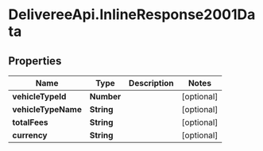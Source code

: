 # DelivereeApi.InlineResponse2001Data

## Properties
Name | Type | Description | Notes
------------ | ------------- | ------------- | -------------
**vehicleTypeId** | **Number** |  | [optional] 
**vehicleTypeName** | **String** |  | [optional] 
**totalFees** | **String** |  | [optional] 
**currency** | **String** |  | [optional] 


